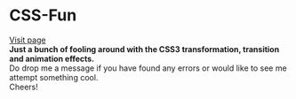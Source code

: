 CSS-Fun
==============
<a href="http://seckwei.github.io/css-fun" target="_blank">Visit page</a><br>
<strong>Just a bunch of fooling around with the CSS3 transformation, transition and animation effects.</strong><br>
Do drop me a message if you have found any errors or would like to see me attempt something cool.<br>
Cheers!

